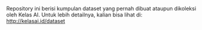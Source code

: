 Repository ini berisi kumpulan dataset yang pernah dibuat ataupun dikoleksi oleh Kelas AI. Untuk lebih detailnya, kalian bisa lihat di: http://kelasai.id/dataset
